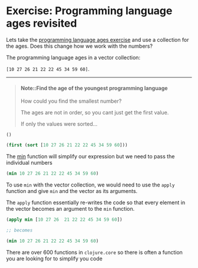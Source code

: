 # Exercise: Programming language ages revisited

Lets take the [programming language ages exercise](/simple-values/exercise-age-of-languages.html) and use a collection for the ages.  Does this change how we work with the numbers?

The programming language ages in a vector collection:

`[10 27 26 21 22 22 45 34 59 60]`.

------------------------------------------

> #### Note::Find the age of the youngest programming language
> How could you find the smallest number?
>
> The ages are not in order, so you cant just get the first value.
>
> If only the values were sorted...
```eval-clojure
()
```

<!--sec data-title="Reveal answer..." data-id="answer003" data-collapse=true ces-->

```clojure
(first (sort [10 27 26 21 22 22 45 34 59 60]))
```

The [min](https://clojuredocs.org/clojure.core/min) function will simplify our expression but we need to pass the individual numbers

```clojure
(min 10 27 26 21 22 22 45 34 59 60)
```

To use `min` with the vector collection, we would need to use the `apply` function and give `min` and the vector as its arguments.

The `apply` function essentially re-writes the code so that every element in the vector becomes an argument to the `min` function.

```clojure
(apply min [10 27 26  21 22 22 45 34 59 60])

;; becomes

(min 10 27 26 21 22 22 45 34 59 60)
```

There are over 600 functions in `clojure.core` so there is often a function you are looking for to simplify you code

<!--endsec-->
